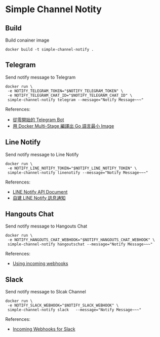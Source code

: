 # Simple Channel Notity

## Build

Build conainer image

```
docker build -t simple-channel-notify .
```

## Telegram

Send notify message to Telegram

```
docker run \
 -e NOTIFY_TELEGRAM_TOKEN="$NOTIFY_TELEGRAM_TOKEN" \
 -e NOTIFY_TELEGRAM_CHAT_ID="$NOTIFY_TELEGRAM_CHAT_ID" \
 simple-channel-notify telegram --message="Notify Message~~~"
```

References:

- [從零開始的 Telegram Bot](https://blog.sean.taipei/2017/05/telegram-bot)
- [用 Docker Multi-Stage 編譯出 Go 語言最小 Image](https://blog.wu-boy.com/2017/04/build-minimal-docker-container-using-multi-stage-for-go-app/)

## Line Notify

Send notify message to Line Notify

```
docker run \
 -e NOTIFY_LINE_NOTIFY_TOKEN="$NOTIFY_LINE_NOTIFY_TOKEN" \
 simple-channel-notify linenotify --message="Notify Message~~~"
```

References:

- [LINE Notify API Document](https://notify-bot.line.me/doc/en/)
- [自建 LINE Notify 訊息通知](https://www.oxxostudio.tw/articles/201806/line-notify.html)

## Hangouts Chat

Send notify message to Hangouts Chat

```
docker run \
 -e NOTIFY_HANGOUTS_CHAT_WEBHOOK="$NOTIFY_HANGOUTS_CHAT_WEBHOOK" \
 simple-channel-notify hangoutschat --message="Notify Message~~~"
```

References:

- [Using incoming webhooks](https://developers.google.com/hangouts/chat/how-tos/webhooks)

## Slack

Send notify message to Slcak Channel

```
docker run \
 -e NOTIFY_SLACK_WEBHOOK="$NOTIFY_SLACK_WEBHOOK" \
 simple-channel-notify slack   --message="Notify Message~~~"
```

References:

- [Incoming Webhooks for Slack](https://slack.com/intl/en-tw/help/articles/115005265063-Incoming-Webhooks-for-Slack)
